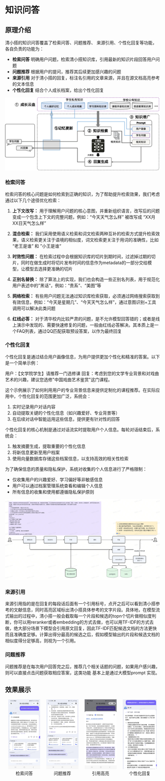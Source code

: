 # 知识问答
## 原理介绍
清小搭的知识问答覆盖了检索问答、问题推荐、 来源引用、个性化回复等功能，各自负责的功能为：   
- **检索问答**  明确用户问题，检索清小搭知识库，引用最新的知识片段回答用户问题  
- **问题推荐** 根据用户的提问，推荐其后续更加感兴趣的问题   
- **来源引用** 对于清小搭的回复，标注名引用的文章来源，并且在源文档高亮参考的文本信息  
- **个性化回复** 结合个人成长档案，给出个性化回复   

![清小搭知识问答链路](../assets/imgs/rag.png)


### 检索问答
检索问答的核心问题是如何检索到正确的知识，为了帮助提升检索效果，我们考虑通过以下几个途径优化检索：
  
1. **上下文改写：** 用于理解用户问题的核心意图，并重新组织语言，改写后的问题变成一个包含上下文的完整问题，例如：“今天天气怎么样”  被改写成 “XX月XX日天气怎么样”    

2. **混合检索：** 我们采用使用语义检索和词文检索两种互补的检索方式提升检索效果，语义检索更关注于语境的相似度，词文检索更关注于用词的准确性，比如 “老王是谁” 和 ”小王是谁“  

3. **时效性问题：** 在检索过程中会根据知识库的切片到期时间，过滤掉过期的切片，同时在做生成时将切片发布时间的信息作为metadata的一部分交给模型，让模型去选择更准确的切片   

4. **正别名替换：** 除了算法上的实现，我们也会构造一些正别名列表，用于规范化用户表述中的”黑话“，例如：“贵系”、“美图”等   

5. **网络检索：** 有些用户问题无法通过知识库检索获取，必须通过网络搜索获取到有效信息，例如：“今天是星期几”、“今天天气怎么样”，通过意图识别+工具调用可以解决此类问题   

6. **红线必答：** 对于清华校内比较严肃的问题，是不允许模型回答错的；或者是线上演示中发现的、需要快速修复的问题，一般由红线必答解决。其本质上是一个FAQ列表，通过QQ匹配获取预设答案，以作为最终回复   


### 个性化回复
个性化回复是通过结合用户画像信息，为用户提供更加个性化和精准的答案。以下是一个简单示例：

用户：【文学院学生】请推荐一门选修课
回复：考虑到您的文学专业背景和对戏曲艺术的兴趣，建议您选修"中国戏曲艺术鉴赏"这门课程。

这个示例展示了如何利用用户的专业背景信息来提供定制化的课程推荐。在实际应用中，个性化回复的范围更加广泛，系统会：

1. 实时记录用户对话内容
2. 自动提取关键的个性化信息（如兴趣爱好、专业背景等）
3. 在后续对话中智能运用这些信息，提供更有针对性的回答

个性化回复的核心机制是通过对话流实时提取用户个人信息。每轮对话结束后，系统会：

1. 触发摘要生成，提取重要的个性化信息
2. 将新信息更新至用户档案
3. 使用向量数据库存储这些档案信息，以支持高效的相关性检索

为了确保信息的质量和隐私保护，系统对收集的个人信息进行了严格限制：

- 仅收集用户的兴趣爱好、学习偏好等非敏感信息
- 用户可以通过档案管理系统查看和编辑个人信息
- 所有信息的收集和使用都遵循隐私保护原则

![清小搭知识问答链路](../assets/imgs/memory.png)


### 来源引用
来源引用指的是在回复的每段话后面有一个引用标号，点开之后可以看到清小搭参考的文献信息，同时高亮区域标出清小搭具体参考的文字片段。具体地，在模型流式输出的过程中，清小搭一般会截取每一个片段和候选的topn个切片做相似度判断，你可以用reranker或者embedding的方式去做，也可以用TF-IDF的方式去做，绝大部分场景下模型会引用原文回复，因此TF-IDF匹配候选文档的方法更快而且准确度足够。计算出得分最高的候选之后，假如模型输出的片段和候选文档的相似度得分足够高，则视为一个引用。


### 问题推荐
问题推荐是在每次用户回答完之后，推荐几个相关话题的问题，如果用户感兴趣，则可以直接点击问题获取相应答案，这类功能 基本上是通过大模型prompt 实现。

## 效果展示
<div style="display: flex; justify-content: space-around;">
  <figure style="margin: 0 10px;">
    <img src="../assets/imgs/answer.png" alt="检索问答" style="width: 100%;">
    <figcaption style="text-align: center;"> 检索问答 </figcaption>
  </figure>
  <figure style="margin: 0 10px;">
    <img src="../assets/imgs/next_query.png" alt="问题推荐" style="width: 100%;">
    <figcaption style="text-align: center;"> 问题推荐 </figcaption>
  </figure>
  <figure style="margin: 0 10px;">
    <img src="../assets/imgs/citation.png" alt="引用高亮" style="width: 100%;">
    <figcaption style="text-align: center;"> 引用高亮 </figcaption>
  </figure>
  <figure style="margin: 0 10px;">
    <img src="../assets/imgs/personal.png" alt="个性化回复" style="width: 100%;">
    <figcaption style="text-align: center;"> 个性化回复 </figcaption>
  </figure>
</div>

